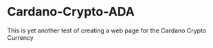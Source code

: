 # Cardano-Crypto-ADA
This is yet another test of creating a web page for the Cardano Crypto Currency
